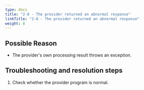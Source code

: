 ```yaml
---
type: docs
title: "2-8 - The provider returned an abnormal response"
linkTitle: "2-8 - The provider returned an abnormal response"
weight: 8
---
```


## Possible Reason

* The provider's own processing result throws an exception.

## Troubleshooting and resolution steps
1. Check whether the provider program is normal.



<p style="margin-top: 3rem;"> </p>
